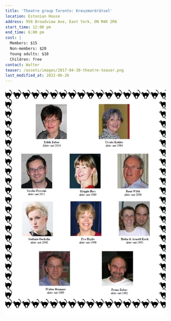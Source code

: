 ```yaml
---
title: 'Theatre group Toronto: Kreuzmordrätsel'
location: Estonian House
address: 958 Broadview Ave, East York, ON M4K 2R6
start_time: 12:00 pm
end_time: 6:00 pm
cost: |
  Members: $15
  Non-members: $20
  Young adults: $10
  Children: free
contact: Walter
teaser: /assets/images/2017-04-30-theatre-teaser.png
last_modified_at: 2022-06-26
---
```


![Theatre troupe](/assets/images/2017-04-30-theatre.jpg)

